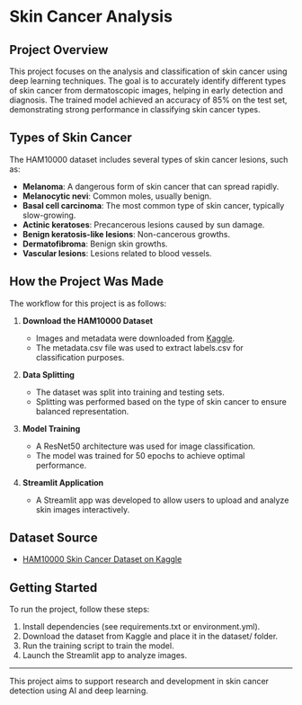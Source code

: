 # Skin Cancer Analysis

## Project Overview
This project focuses on the analysis and classification of skin cancer using deep learning techniques. The goal is to accurately identify different types of skin cancer from dermatoscopic images, helping in early detection and diagnosis. The trained model achieved an accuracy of 85% on the test set, demonstrating strong performance in classifying skin cancer types.

## Types of Skin Cancer
The HAM10000 dataset includes several types of skin cancer lesions, such as:
- **Melanoma**: A dangerous form of skin cancer that can spread rapidly.
- **Melanocytic nevi**: Common moles, usually benign.
- **Basal cell carcinoma**: The most common type of skin cancer, typically slow-growing.
- **Actinic keratoses**: Precancerous lesions caused by sun damage.
- **Benign keratosis-like lesions**: Non-cancerous growths.
- **Dermatofibroma**: Benign skin growths.
- **Vascular lesions**: Lesions related to blood vessels.

## How the Project Was Made
The workflow for this project is as follows:

1. **Download the HAM10000 Dataset**
   - Images and metadata were downloaded from [Kaggle](https://www.kaggle.com/datasets/kmader/skin-cancer-mnist-ham10000).
   - The metadata.csv file was used to extract labels.csv for classification purposes.

2. **Data Splitting**
   - The dataset was split into training and testing sets.
   - Splitting was performed based on the type of skin cancer to ensure balanced representation.

3. **Model Training**
   - A ResNet50 architecture was used for image classification.
   - The model was trained for 50 epochs to achieve optimal performance.

4. **Streamlit Application**
   - A Streamlit app was developed to allow users to upload and analyze skin images interactively.

## Dataset Source
- [HAM10000 Skin Cancer Dataset on Kaggle](https://www.kaggle.com/datasets/kmader/skin-cancer-mnist-ham10000)

## Getting Started
To run the project, follow these steps:
1. Install dependencies (see requirements.txt or environment.yml).
2. Download the dataset from Kaggle and place it in the dataset/ folder.
3. Run the training script to train the model.
4. Launch the Streamlit app to analyze images.

---
This project aims to support research and development in skin cancer detection using AI and deep learning.